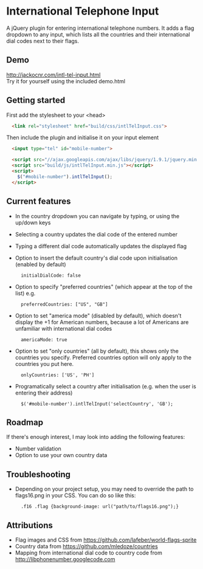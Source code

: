 # International Telephone Input
A jQuery plugin for entering international telephone numbers. It adds a flag dropdown to any input, which lists all the countries and their international dial codes next to their flags.

## Demo
http://jackocnr.com/intl-tel-input.html  
Try it for yourself using the included demo.html

## Getting started
First add the stylesheet to your &lt;head&gt;
```html
  <link rel="stylesheet" href="build/css/intlTelInput.css">
```
Then include the plugin and initialise it on your input element
```html
  <input type="tel" id="mobile-number">

  <script src="//ajax.googleapis.com/ajax/libs/jquery/1.9.1/jquery.min.js"></script>
  <script src="build/js/intlTelInput.min.js"></script>
  <script>
    $("#mobile-number").intlTelInput();
  </script>
```

## Current features
* In the country dropdown you can navigate by typing, or using the up/down keys
* Selecting a country updates the dial code of the entered number
* Typing a different dial code automatically updates the displayed flag
* Option to insert the default country's dial code upon initialisation (enabled by default)

        initialDialCode: false
        
* Option to specify "preferred countries" (which appear at the top of the list) e.g.

        preferredCountries: ["US", "GB"]

* Option to set "america mode" (disabled by default), which doesn't display the +1 for American numbers, because a lot of Americans are unfamiliar with international dial codes

        americaMode: true

* Option to set "only countries" (all by default), this shows only the countries you specify. Preferred countries option will only apply to the countries you put here.

        onlyCountries: ['US', 'PH']

* Programatically select a country after initialisation (e.g. when the user is entering their address)

        $('#mobile-number').intlTelInput('selectCountry', 'GB');

## Roadmap
If there's enough interest, I may look into adding the following features:
* Number validation
* Option to use your own country data

## Troubleshooting
* Depending on your project setup, you may need to override the path to flags16.png in your CSS. You can do so like this:

        .f16 .flag {background-image: url("path/to/flags16.png");}

## Attributions
* Flag images and CSS from https://github.com/lafeber/world-flags-sprite
* Country data from https://github.com/mledoze/countries
* Mapping from international dial code to country code from http://libphonenumber.googlecode.com
